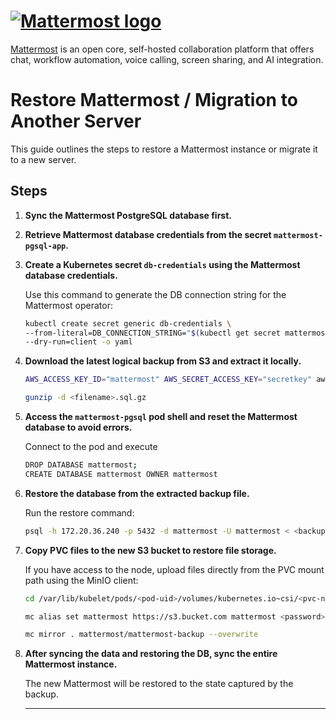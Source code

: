 # [![Mattermost logo](https://user-images.githubusercontent.com/7205829/137170381-fe86eef0-bccc-4fdd-8e92-b258884ebdd7.png)](https://mattermost.com)

[Mattermost](https://mattermost.com) is an open core, self-hosted collaboration platform that offers chat, workflow automation, voice calling, screen sharing, and AI integration.

# Restore Mattermost / Migration to Another Server

This guide outlines the steps to restore a Mattermost instance or migrate it to a new server.

## Steps

1. **Sync the Mattermost PostgreSQL database first.**

2. **Retrieve Mattermost database credentials from the secret `mattermost-pgsql-app`.**

3. **Create a Kubernetes secret `db-credentials` using the Mattermost database credentials.**

   Use this command to generate the DB connection string for the Mattermost operator:

   ```sh
   kubectl create secret generic db-credentials \
   --from-literal=DB_CONNECTION_STRING="$(kubectl get secret mattermost-pgsql-app -n mattermost-operator -o jsonpath='{.data.uri}' | base64 --decode | sed 's/^postgresql:/postgres:/')"
   --dry-run=client -o yaml
   ```
4. **Download the latest logical backup from S3 and extract it locally.**

   ```sh
   AWS_ACCESS_KEY_ID="mattermost" AWS_SECRET_ACCESS_KEY="secretkey" aws s3 --endpoint https://s3.bucket.com/ cp s3://mattermost-postgres-backups/spilo/logicalbackup/logical_backups/<latest>.sql.gz ./

   gunzip -d <filename>.sql.gz
   ```
5. **Access the `mattermost-pgsql` pod shell and reset the Mattermost database to avoid errors.**

   Connect to the pod and execute
   ```sh
   DROP DATABASE mattermost;
   CREATE DATABASE mattermost OWNER mattermost
   ```

6. **Restore the database from the extracted backup file.**

   Run the restore command:

   ```sh
   psql -h 172.20.36.240 -p 5432 -d mattermost -U mattermost < <backupfile>.sql
   ```

7. **Copy PVC files to the new S3 bucket to restore file storage.**

   If you have access to the node, upload files directly from the PVC mount path using the MinIO client:
   ```sh
   cd /var/lib/kubelet/pods/<pod-uid>/volumes/kubernetes.io~csi/<pvc-name>/mount

   mc alias set mattermost https://s3.bucket.com mattermost <password>

   mc mirror . mattermost/mattermost-backup --overwrite
   ```

8. **After syncing the data and restoring the DB, sync the entire Mattermost instance.**

   The new Mattermost will be restored to the state captured by the backup.

   ---
